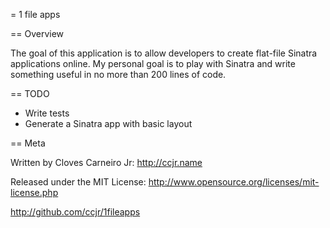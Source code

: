= 1 file apps

== Overview

The goal of this application is to allow developers to create flat-file Sinatra applications online. My personal goal is to play with Sinatra and write something useful in no more than 200 lines of code.

== TODO

* Write tests
* Generate a Sinatra app with basic layout

== Meta

Written by Cloves Carneiro Jr: http://ccjr.name

Released under the MIT License: http://www.opensource.org/licenses/mit-license.php

http://github.com/ccjr/1fileapps

